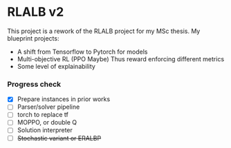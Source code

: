 # RLALB v2

This project is a rework of the RLALB project for my MSc thesis. My blueprint projects:

- A shift from Tensorflow to Pytorch for models
- Multi-objective RL (PPO Maybe) Thus reward enforcing different metrics
- Some level of explainability

### Progress check

- [x] Prepare instances in prior works
- [ ] Parser/solver pipeline
- [ ] torch to replace tf
- [ ] MOPPO, or double Q
- [ ] Solution interpreter
- [ ] <s>Stochastic variant or ERALBP</s>
